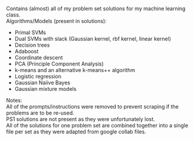 Contains (almost) all of my problem set solutions for my machine learning class. </br>
Algorithms/Models (present in solutions):
- Primal SVMs
- Dual SVMs with slack (Gaussian kernel, rbf kernel, linear kernel)
- Decision trees
- Adaboost
- Coordinate descent
- PCA (Principle Component Analysis)
- k-means and an alternative k-means++ algorithm
- Logistic regression
- Gaussian Naiive Bayes
- Gaussian mixture models

Notes:</br>
All of the prompts/instructions were removed to prevent scraping if the problems are to be re-used. </br>
PS1 solutions are not present as they were unfortunately lost.</br>
All of the solutions for one problem set are combined together into a single file per set as they were adapted from google collab files.
